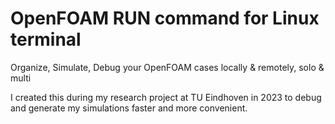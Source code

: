 # OpenFOAM RUN command for Linux terminal

Organize, Simulate, Debug your OpenFOAM cases locally & remotely, solo & multi

I created this during my research project at TU Eindhoven in 2023 to debug and generate my simulations faster and more convenient.
